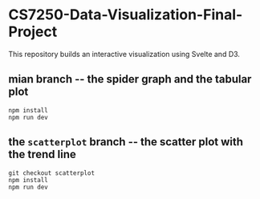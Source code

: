 # CS7250-Data-Visualization-Final-Project

This repository builds an interactive visualization using Svelte and D3.

## mian branch -- the spider graph and the tabular plot

```
npm install
npm run dev
```

## the `scatterplot` branch -- the scatter plot with the trend line

```
git checkout scatterplot
npm install
npm run dev
```
